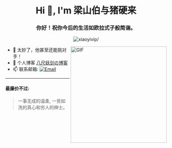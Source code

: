 <h1 align="center">Hi 👋, I'm 梁山伯与猪硬来</h1>

<h3 align="center">你好！祝你今后的生活如欧拉式子般简谐。</h3>
<p align="center"> <img src=https://komarev.com/ghpvc/?username=xiaoyivip alt=xiaoyivip/> </p>
<!-- <img align="right" alt="GIF" src="https://raw.githubusercontent.com/devSouvik/devSouvik/master/gif3.gif" width="500"/> -->
<img align="right"  alt="GIF" src="https://images.waer.ltd/img/carbon.png" width="300"/>








- 🔭 太妙了，他甚至还能挑对手！
- 🤔 个人博客  [八尺妖剑の博客](https://www.waer.ltd)
- 📫 联系邮箱: 
<a href="mailto:ilikexff@gmail.com"><img alt="Email" src="https://img.shields.io/badge/Email-ilikexff@gmail.com-blue?style=flat-square&logo=gmail"></a> 

****

#### 最廉价不过:
> 一事无成的温柔,
> 一贫如洗的真心和穷人的绅士。







